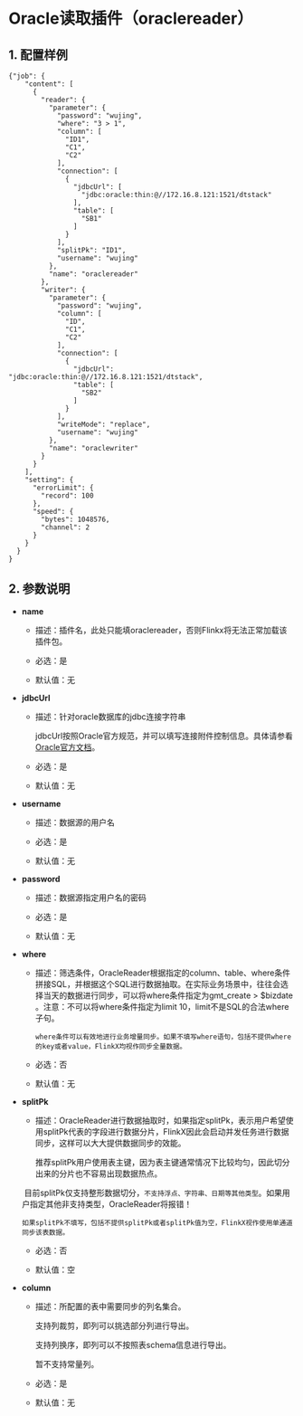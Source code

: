 # Oracle读取插件（oraclereader）

## 1. 配置样例

```
{"job": {
    "content": [
      {
        "reader": {
          "parameter": {
            "password": "wujing",
            "where": "3 > 1",
            "column": [
              "ID1",
              "C1",
              "C2"
            ],
            "connection": [
              {
                "jdbcUrl": [
                  "jdbc:oracle:thin:@//172.16.8.121:1521/dtstack"
                ],
                "table": [
                  "SB1"
                ]
              }
            ],
            "splitPk": "ID1",
            "username": "wujing"
          },
          "name": "oraclereader"
        },
        "writer": {
          "parameter": {
            "password": "wujing",
            "column": [
              "ID",
              "C1",
              "C2"
            ],
            "connection": [
              {
                "jdbcUrl": "jdbc:oracle:thin:@//172.16.8.121:1521/dtstack",
                "table": [
                  "SB2"
                ]
              }
            ],
            "writeMode": "replace",
            "username": "wujing"
          },
          "name": "oraclewriter"
        }
      }
    ],
    "setting": {
      "errorLimit": {
        "record": 100
      },
      "speed": {
        "bytes": 1048576,
        "channel": 2
      }
    }
  }
}
```

## 2. 参数说明

* **name**

 	* 描述：插件名，此处只能填oraclereader，否则Flinkx将无法正常加载该插件包。	
	* 必选：是 <br />

	* 默认值：无 <br />

* **jdbcUrl**

	* 描述：针对oracle数据库的jdbc连接字符串

		jdbcUrl按照Oracle官方规范，并可以填写连接附件控制信息。具体请参看[Oracle官方文档](http://www.oracle.com/technetwork/database/enterprise-edition/documentation/index.html)。
		
	* 必选：是 <br />

	* 默认值：无 <br />

* **username**

	* 描述：数据源的用户名 <br />

	* 必选：是 <br />

	* 默认值：无 <br />

* **password**

	* 描述：数据源指定用户名的密码 <br />

	* 必选：是 <br />

	* 默认值：无 <br />

* **where**

	* 描述：筛选条件，OracleReader根据指定的column、table、where条件拼接SQL，并根据这个SQL进行数据抽取。在实际业务场景中，往往会选择当天的数据进行同步，可以将where条件指定为gmt_create > $bizdate 。注意：不可以将where条件指定为limit 10，limit不是SQL的合法where子句。<br />

          where条件可以有效地进行业务增量同步。如果不填写where语句，包括不提供where的key或者value，FlinkX均视作同步全量数据。

	* 必选：否 <br />

	* 默认值：无 <br />

* **splitPk**

	* 描述：OracleReader进行数据抽取时，如果指定splitPk，表示用户希望使用splitPk代表的字段进行数据分片，FlinkX因此会启动并发任务进行数据同步，这样可以大大提供数据同步的效能。

	  推荐splitPk用户使用表主键，因为表主键通常情况下比较均匀，因此切分出来的分片也不容易出现数据热点。

	  目前splitPk仅支持整形数据切分，`不支持浮点、字符串、日期等其他类型`。如果用户指定其他非支持类型，OracleReader将报错！

	  如果splitPk不填写，包括不提供splitPk或者splitPk值为空，FlinkX视作使用单通道同步该表数据。

	* 必选：否 <br />

	* 默认值：空 <br />



* **column**

	* 描述：所配置的表中需要同步的列名集合。

	  支持列裁剪，即列可以挑选部分列进行导出。

      支持列换序，即列可以不按照表schema信息进行导出。

      暂不支持常量列。

	* 必选：是 <br />

	* 默认值：无 <br />

